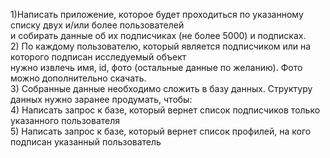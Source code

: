 1)Написать приложение, которое будет проходиться по указанному списку двух и/или более пользователей  
и собирать данные об их подписчиках (не более 5000) и подписках.  
2) По каждому пользователю, который является подписчиком или на которого подписан исследуемый объект  
нужно извлечь имя, id, фото (остальные данные по желанию). Фото можно дополнительно скачать.  
3) Собранные данные необходимо сложить в базу данных. Структуру данных нужно заранее продумать, чтобы:  
4) Написать запрос к базе, который вернет список подписчиков только указанного пользователя  
5) Написать запрос к базе, который вернет список профилей, на кого подписан указанный пользователь  
